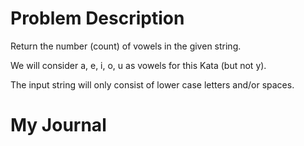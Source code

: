 # Problem Description
Return the number (count) of vowels in the given string.

We will consider a, e, i, o, u as vowels for this Kata (but not y).

The input string will only consist of lower case letters and/or spaces.



# My Journal